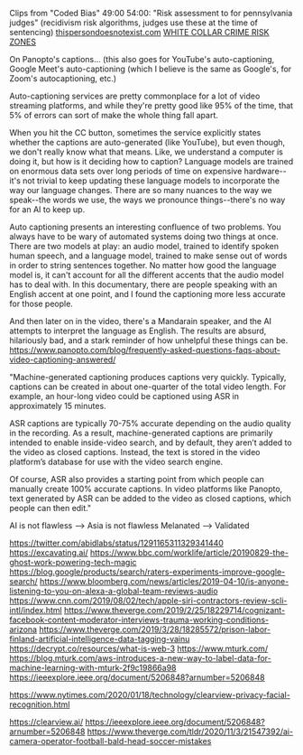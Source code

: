 Clips from "Coded Bias"
49:00
54:00: "Risk assessment to for pennsylvania judges" (recidivism risk algorithms, judges use these at the time of sentencing)
[thispersondoesnotexist.com](https://thispersondoesnotexist.com/)
[WHITE COLLAR CRIME RISK ZONES](https://whitecollar.thenewinquiry.com/)


On Panopto's captions... (this also goes for YouTube's auto-captioning, Google Meet's auto-captioning (which I believe is the same as Google's, for Zoom's autocaptioning, etc.)

Auto-captioning services are pretty commonplace for a lot of video streaming platforms, and while they're pretty good like 95% of the time, that 5% of errors can sort of make the whole thing fall apart.

When you hit the CC button, sometimes the service explicitly states whether the captions are auto-generated (like YouTube), but even though, we don't really know what that means. Like, we understand a computer is doing it, but how is it deciding how to caption? Language models are trained on enormous data sets over long periods of time on expensive hardware--it's not trivial to keep updating these language models to incorporate the way our language changes. There are so many nuances to the way we speak--the words we use, the ways we pronounce things--there's no way for an AI to keep up.

Auto captioning presents an interesting confluence of two problems. You always have to be wary of automated systems doing two things at once. There are two models at play: an audio model, trained to identify spoken human speech, and a language model, trained to make sense out of words in order to string sentences together. No matter how good the language model is, it can't account for all the different accents that the audio model has to deal with. In this documentary, there are people speaking with an English accent at one point, and I found the captioning more less accurate for those people.

And then later on in the video, there's a Mandarain speaker, and the AI attempts to interpret the language as English. The results are absurd, hilariously bad, and a stark reminder of how unhelpful these things can be.
https://www.panopto.com/blog/frequently-asked-questions-faqs-about-video-captioning-answered/

"Machine-generated captioning produces captions very quickly. Typically, captions can be created in about one-quarter of the total video length. For example, an hour-long video could be captioned using ASR in approximately 15 minutes.

ASR captions are typically 70-75% accurate depending on the audio quality in the recording. As a result, machine-generated captions are primarily intended to enable inside-video search, and by default, they aren’t added to the video as closed captions. Instead, the text is stored in the video platform’s database for use with the video search engine.

Of course, ASR also provides a starting point from which people can manually create 100% accurate captions. In video platforms like Panopto, text generated by ASR can be added to the video as closed captions, which people can then edit."


AI is not flawless --> Asia is not flawless
Melanated --> Validated

https://twitter.com/abidlabs/status/1291165311329341440
https://excavating.ai/
https://www.bbc.com/worklife/article/20190829-the-ghost-work-powering-tech-magic
https://blog.google/products/search/raters-experiments-improve-google-search/
https://www.bloomberg.com/news/articles/2019-04-10/is-anyone-listening-to-you-on-alexa-a-global-team-reviews-audio
https://www.cnn.com/2019/08/02/tech/apple-siri-contractors-review-scli-intl/index.html
https://www.theverge.com/2019/2/25/18229714/cognizant-facebook-content-moderator-interviews-trauma-working-conditions-arizona
https://www.theverge.com/2019/3/28/18285572/prison-labor-finland-artificial-intelligence-data-tagging-vainu
https://decrypt.co/resources/what-is-web-3
https://www.mturk.com/
https://blog.mturk.com/aws-introduces-a-new-way-to-label-data-for-machine-learning-with-mturk-2f9c19866a98
https://ieeexplore.ieee.org/document/5206848?arnumber=5206848

https://www.nytimes.com/2020/01/18/technology/clearview-privacy-facial-recognition.html

https://clearview.ai/
https://ieeexplore.ieee.org/document/5206848?arnumber=5206848
https://www.theverge.com/tldr/2020/11/3/21547392/ai-camera-operator-football-bald-head-soccer-mistakes
